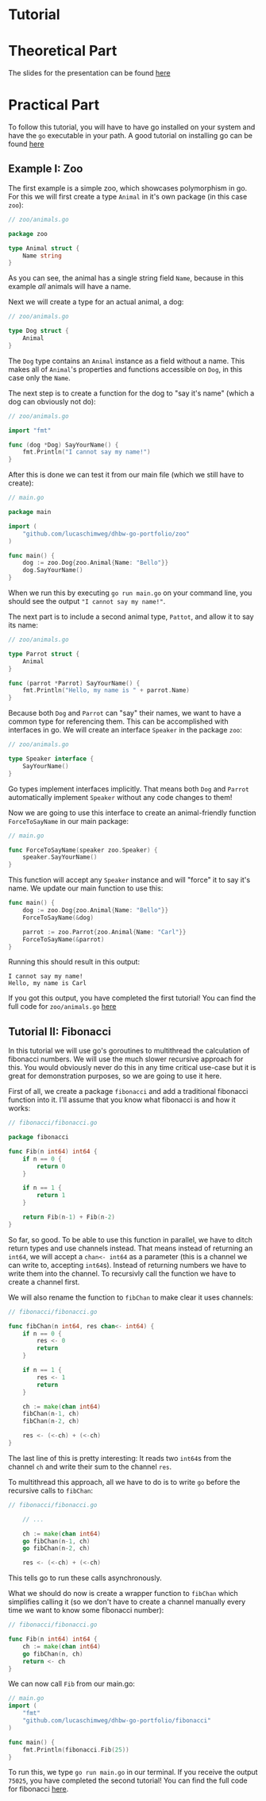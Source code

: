 # Tutorial

# Theoretical Part
The slides for the presentation can be found [here](./slides.pdf)

# Practical Part
To follow this tutorial, you will have to have go installed on your system and have the `go` executable in your path. A good tutorial on installing go can be found [here](https://golang.org/doc/install)

## Example I: Zoo
The first example is a simple zoo, which showcases polymorphism in go. For this we will first create a type `Animal` in it's own package (in this case `zoo`):

```go
// zoo/animals.go

package zoo

type Animal struct {
    Name string
}

```

As you can see, the animal has a single string field `Name`, because in this example *all* animals will have a name.

Next we will create a type for an actual animal, a dog:

```go
// zoo/animals.go

type Dog struct {
    Animal
}

```

The `Dog` type contains an `Animal` instance as a field without a name. This makes all of `Animal`'s properties and functions accessible on `Dog`, in this case only the `Name`.

The next step is to create a function for the dog to "say it's name" (which a dog can obviously not do):

```go
// zoo/animals.go

import "fmt"

func (dog *Dog) SayYourName() {
    fmt.Println("I cannot say my name!")
}

```

After this is done we can test it from our main file (which we still have to create):

```go
// main.go

package main

import (
	"github.com/lucaschimweg/dhbw-go-portfolio/zoo"
)

func main() {
	dog := zoo.Dog{zoo.Animal{Name: "Bello"}}
	dog.SayYourName()
}


```

When we run this by executing `go run main.go` on your command line, you should see the output `"I cannot say my name!"`.


The next part is to include a second animal type, `Pattot`, and allow it to say its name:

```go
// zoo/animals.go

type Parrot struct {
	Animal
}

func (parrot *Parrot) SayYourName() {
	fmt.Println("Hello, my name is " + parrot.Name)
}

```


Because both `Dog` and `Parrot` can "say" their names, we want to have a common type for referencing them. This can be accomplished with interfaces in go. We will create an interface `Speaker` in the package `zoo`:

```go
// zoo/animals.go

type Speaker interface {
	SayYourName()
}

```

Go types implement interfaces implicitly. That means both `Dog` and `Parrot` automatically implement `Speaker` without any code changes to them! 

Now we are going to use this interface to create an animal-friendly function `ForceToSayName` in our main package:

```go
// main.go

func ForceToSayName(speaker zoo.Speaker) {
	speaker.SayYourName()
}

```

This function will accept any `Speaker` instance and will "force" it to say it's name. We update our main function to use this:

```go
func main() {
	dog := zoo.Dog{zoo.Animal{Name: "Bello"}}
	ForceToSayName(&dog)

	parrot := zoo.Parrot{zoo.Animal{Name: "Carl"}}
	ForceToSayName(&parrot)
}
```

Running this should result in this output:
```
I cannot say my name!
Hello, my name is Carl
```

If you got this output, you have completed the first tutorial! You can find the full code for `zoo/animals.go` [here](./zoo/animals.go)


## Tutorial II: Fibonacci
In this tutorial we will use go's goroutines to multithread the calculation of fibonacci numbers. We will use the much slower recursive approach for this. You would obviously never do this in any time critical use-case but it is great for demonstration purposes, so we are going to use it here.

First of all, we create a package `fibonacci` and add a traditional fibonacci function into it. I'll assume that you know what fibonacci is and how it works:

```go
// fibonacci/fibonacci.go

package fibonacci

func Fib(n int64) int64 {
    if n == 0 {
        return 0
    }

    if n == 1 {
        return 1
    }

    return Fib(n-1) + Fib(n-2)
}

```

So far, so good. To be able to use this function in parallel, we have to ditch return types and use channels instead. That means instead of returning an `int64`, we will accept a `chan<- int64` as a parameter (this is a channel we can write to, accepting `int64`s). Instead of returning numbers we have to write them into the channel. To recursivly call the function we have to create a channel first.

We will also rename the function to `fibChan` to make clear it uses channels:

```go
// fibonacci/fibonacci.go

func fibChan(n int64, res chan<- int64) {
    if n == 0 {
		res <- 0
		return
	}

	if n == 1 {
		res <- 1
		return
	}

	ch := make(chan int64)
	fibChan(n-1, ch)
	fibChan(n-2, ch)

	res <- (<-ch) + (<-ch)
}
```

The last line of this is pretty interesting: It reads two `int64`s from the channel `ch` and write their sum to the channel `res`.

To multithread this approach, all we have to do is to write `go` before the recursive calls to `fibChan`:

```go
// fibonacci/fibonacci.go

    // ...

	ch := make(chan int64)
	go fibChan(n-1, ch)
	go fibChan(n-2, ch)

	res <- (<-ch) + (<-ch)
```

This tells go to run these calls asynchronously.


What we should do now is create a wrapper function to `fibChan` which simplifies calling it (so we don't have to create a channel manually every time we want to know some fibonacci number):

```go
// fibonacci/fibonacci.go

func Fib(n int64) int64 {
	ch := make(chan int64)
	go fibChan(n, ch)
	return <- ch
}

```

We can now call `Fib` from our main.go:


```go
// main.go
import (
	"fmt"
	"github.com/lucaschimweg/dhbw-go-portfolio/fibonacci"
)

func main() {
	fmt.Println(fibonacci.Fib(25))
}

```

To run this, we type `go run main.go` in our terminal. If you receive the output `75025`, you have completed the second tutorial! You can find the full code for fibonacci [here](./fibonacci/fibonacci.go).


